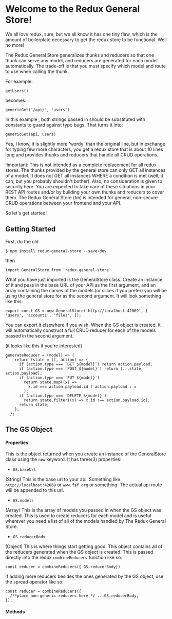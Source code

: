 # Welcome to the Redux General Store!

We all love redux, sure, but we all know it has one tiny flaw, which is the
amount of boilerplate necessary to get the redux store to be functional. Well no
more!

The Redux General Store generalizes thunks and reducers so that one thunk can
serve any model, and reducers are generated for each model automatically. The
trade-off is that you must specify which model and route to use when calling the
thunk.

For example:

    getUsers()

becomes:

    genericGet('/api/', 'users')

In this example , both strings passed in should be substituted with constants to
guard against typo bugs. That turns it into:

    genericGet(api, users)

Yes, I know, it is slightly more 'wordy' than the original line, but in exchange
for typing few more characters, you get a redux store that is about 10 lines
long and provides thunks and reducers that handle all CRUD operations.

!important: This is not intended as a complete replacement for all redux stores.
The thunks provided by the general store can only GET all instances of a model.
It does not GET all instances WHERE a condition is met (well, it can, but you
probably shouldn't bother). Also, no consideration is given to security here.
You are expected to take care of these situations in your REST API routes and/or
by building your own thunks and reducers to cover them. The Redux General Store
(tm) is intended for general, non-secure CRUD operations between your frontend
and your API.

So let's get started!

## Getting Started

First, do the old

    $ npm install redux-general-store --save-dev

then

    import GeneralStore from 'redux-general-store'

What you have just imported is the GeneralStore class. Create an instance of it
and pass in the base URL of your API as the first argument, and an array
containing the names of the models (or slices if you prefer) you will be using
the general store for as the second argument. It will look something like this:

    export const GS = new GeneralStore('http://localhost:42069', [ 'users', 'accounts', 'files', ]);

You can export it elsewhere if you wish. When the GS object is created, it will
automatically construct a full CRUD reducer for each of the models passed in the
second argument.

(it looks like this if you're interested)

```
generateReducer = (model) => {
    return (state = [], action) => {
      if (action.type === `GET_${model}`) return action.payload;
      if (action.type === `POST_${model}`) return [...state, action.payload];
      if (action.type === `PUT_${model}`)
        return state.map((x) =>
          x.id === action.payload.id ? action.payload : x
        );
      if (action.type === `DELETE_${model}`)
        return state.filter((x) => x.id !== action.payload.id);
      return state;
    };
  };

```

## The GS Object

#### Properties

This is the object returned when you create an instance of the GeneralStore
class using the `new` keyword. It has three(3) properties:

- `GS.baseUrl`

(String) This is the base url to your api. Something like
`http://localhost:42069` or `www.fsf.org` or something. The actual api route
will be appended to this url.

- `GS.models`

(Array) This is the array of models you passed in when the GS object was
created. This is used to create reducers for each model and is useful wherever
you need a list of all of the models handled by The Redux General Store.

- `GS.reducerBody`

(Object) This is where things start getting good. This object contains all of
the reducers generated when the GS object is created. This is passed directly
into the redux `combineReducers` function like so:

    const reducer = combineReducers({ GS.reducerBody})

If adding more reducers besides the ones generated by the GS object, use the
spread operator like so:

```
const reducer = combineReducers({
  /**place non-generic reducers here */ ...GS.reducerBody,
});
```

#### Methods
